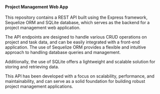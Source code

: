 #### Project Management Web App

This repository contains a REST API built using the Express framework, Sequelize ORM and SQLite database, which serves as the backend for a project management web application.

The API endpoints are designed to handle various CRUD operations on project and task data, and can be easily integrated with a front-end application. The use of Sequelize ORM provides a flexible and intuitive approach to handling database queries and management.

Additionally, the use of SQLite offers a lightweight and scalable solution for storing and retrieving data.

This API has been developed with a focus on scalability, performance, and maintainability, and can serve as a solid foundation for building robust project management applications.
